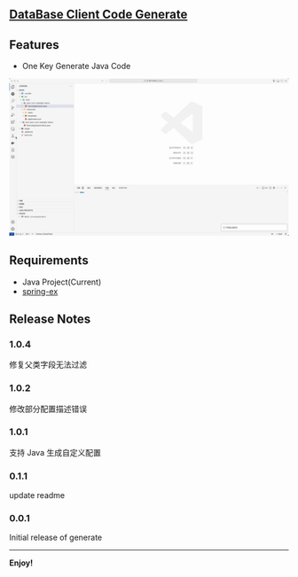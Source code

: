 ## [DataBase Client Code Generate](https://marketplace.visualstudio.com/items?itemName=guanmengyuan.database-client-code-generate)

## Features

- One Key Generate Java Code

![feature](images/feature.gif)

## Requirements

- Java Project(Current)
- [spring-ex](https://github.com/Guan-Meng-Yuan/spring-ex)

## Release Notes

### 1.0.4

修复父类字段无法过滤

### 1.0.2

修改部分配置描述错误

### 1.0.1

支持 Java 生成自定义配置

### 0.1.1

update readme

### 0.0.1

Initial release of generate

---

**Enjoy!**
